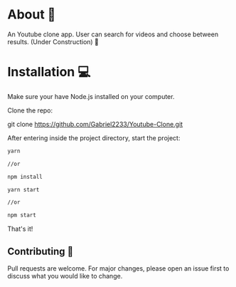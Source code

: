 #  About :rocket:
An Youtube clone app. User can search for videos and choose between results. (Under Construction) :hammer:

#  Installation :computer:
Make sure your have Node.js installed on your computer.

Clone the repo:

git clone https://github.com/Gabriel2233/Youtube-Clone.git

After entering inside the project directory, start the project:

```bash
yarn

//or

npm install
```

```bash
yarn start 

//or

npm start
```

That's it!

##  Contributing :facepunch:
Pull requests are welcome. For major changes, please open an issue first to discuss what you would like to change.


